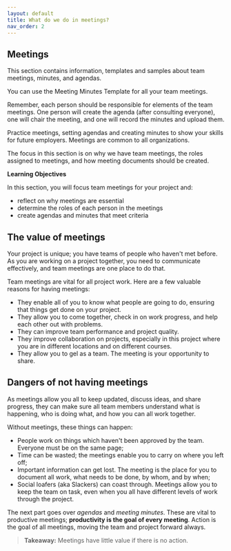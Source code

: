 ```yaml
---
layout: default
title: What do we do in meetings?
nav_order: 2
---
```


## Meetings

This section contains information, templates and samples about team meetings, minutes, and agendas.

You can use the Meeting Minutes Template for all your team meetings.

Remember, each person should be responsible for elements of the team meetings. One person will create the agenda (after consulting everyone), one will chair the meeting, and one will record the minutes and upload them.

Practice meetings, setting agendas and creating minutes to show your skills for future employers. Meetings are common to all organizations.

The focus in this section is on why we have team meetings, the roles assigned to meetings, and how meeting documents should be created.

**Learning Objectives**

In this section, you will focus team meetings for your project and:

- reflect on why meetings are essential
- determine the roles of each person in the meetings
- create agendas and minutes that meet criteria

## The value of meetings

Your project is unique; you have teams of people who haven't met before. As you are working on a project together, you need to communicate effectively, and team meetings are one place to do that.

Team meetings are vital for all project work. Here are a few valuable reasons for having meetings:

- They enable all of you to know what people are going to do, ensuring that things get done on your project.
- They allow you to come together, check in on work progress, and help each other out with problems.
- They can improve team performance and project quality.
- They improve collaboration on projects, especially in this project where you are in different locations and on different courses.
- They allow you to gel as a team. The meeting is your opportunity to share.

## Dangers of not having meetings

As meetings allow you all to keep updated, discuss ideas, and share progress, they can make sure all team members understand what is happening, who is doing what, and how you can all work together.

Without meetings, these things can happen:

- People work on things which haven't been approved by the team. Everyone must be on the same page;
- Time can be wasted; the meetings enable you to carry on where you left off;
- Important information can get lost. The meeting is the place for you to document all work, what needs to be done, by whom, and by when;
- Social loafers (aka Slackers) can coast through. Meetings allow you to keep the team on task, even when you all have different levels of work through the project.

The next part goes over *agendas* and *meeting minutes*. 
These are vital to productive meetings; **productivity is the goal of every meeting**. Action is the goal of all meetings, moving the team and project forward always.

> **Takeaway:** Meetings have little value if there is no action.
